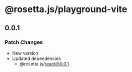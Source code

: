 # @rosetta.js/playground-vite

## 0.0.1

### Patch Changes

- New version
- Updated dependencies
  - @rosetta.js/react@0.0.1
